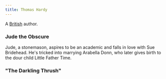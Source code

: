 ```yaml
---
title: Thomas Hardy
---
```


A [British](../index.html) author.

### Jude the Obscure

Jude, a stonemason, aspires to be an academic and falls in love with Sue Bridehead. He's tricked into marrying Arabella Donn, who later gives birth to the dour child Little Father Time.

### "The Darkling Thrush"
